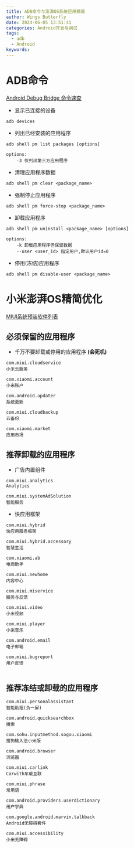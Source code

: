 ```yaml
---
title: ADB命令与澎湃OS系统应用精简
author: Wings Butterfly
date: 2024-06-05 13:51:41
categories: Android开发与调试
tags:
  - adb
  - Android
keywords:
---
```

# ADB命令

[Android Debug Bridge 命令速查](https://weihongbin1.github.io/reference/docs/adb.html)

- 显示已连接的设备
```
adb devices
```

- 列出已经安装的应用程序
```
adb shell pm list packages [options]

options:
	-3 仅列出第三方应用程序
```

- 清理应用程序数据
```
adb shell pm clear <package_name>
```

- 强制停止应用程序
```
adb shell pm force-stop <package_name>
```

- 卸载应用程序
```
adb shell pm uninstall <package_name> [options]

options:
	-k 卸载应用程序但保留数据
	--user <user_id> 指定用户,默认用户id=0
```

- 停用(冻结)应用程序
```
adb shell pm disable-user <package_name>
```

# 小米澎湃OS精简优化

[MIUI系统预装软件列表](https://miuiver.com/wp-content/uploads/miui-pre-installed-software.html)

## 必须保留的应用程序

- 千万不要卸载或停用的应用程序  **(会死机)**
```
com.miui.cloudservice
小米云服务

com.xiaomi.account
小米账户

com.android.updater
系统更新

com.miui.cloudbackup
云备份

com.xiaomi.market
应用市场
```

## 推荐卸载的应用程序

- 广告内置组件
```
com.miui.analytics
Analytics

com.miui.systemAdSolution
智能服务
```

- 快应用框架
```
com.miui.hybrid
快应用服务框架

com.miui.hybrid.accessory
智慧生活
```

```
com.xiaomi.ab
电商助手

com.miui.newhome
内容中心

com.miui.miservice
服务与反馈

com.miui.video
小米视频

com.miui.player
小米音乐

com.android.email
电子邮箱

com.miui.bugreport
用户反馈


```
## 推荐冻结或卸载的应用程序

```
com.miui.personalassistant    
智能助理(负一屏)

com.android.quicksearchbox    
搜索

com.sohu.inputmethod.sogou.xiaomi 
搜狗输入法小米版

com.android.browser    
浏览器

com.miui.carlink    
Carwith车载互联

com.miui.phrase    
常用语

com.android.providers.userdictionary    
用户字典

com.google.android.marvin.talkback    
Android无障碍套件

com.miui.accessibility    
小米无障碍
```
